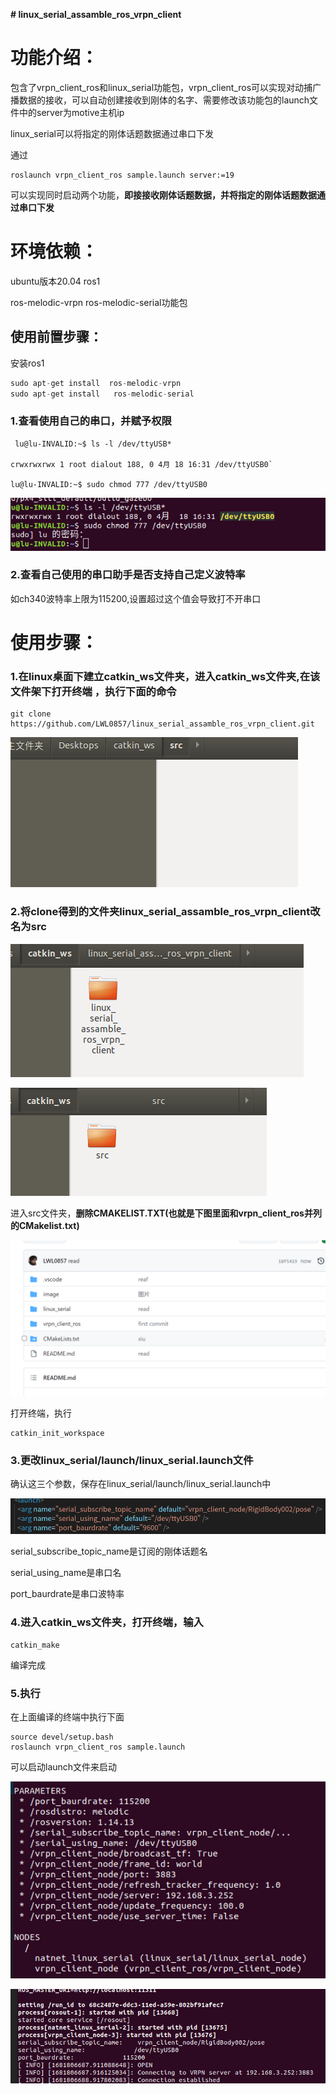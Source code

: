 **# linux_serial_assamble_ros_vrpn_client**

# 功能介绍：

包含了vrpn_client_ros和linux_serial功能包，vrpn_client_ros可以实现对动捕广播数据的接收，可以自动创建接收到刚体的名字、需要修改该功能包的launch文件中的server为motive主机ip

linux_serial可以将指定的刚体话题数据通过串口下发

通过

```
roslaunch vrpn_client_ros sample.launch server:=19
```

可以实现同时启动两个功能，**即接接收刚体话题数据，并将指定的刚体话题数据通过串口下发**

# 环境依赖：

ubuntu版本20.04 ros1

 ros-melodic-vrpn
 ros-melodic-serial功能包

##  使用前置步骤：

安装ros1

```c++
sudo apt-get install  ros-melodic-vrpn
sudo apt-get install   ros-melodic-serial
```

###  1.查看使用自己的串口，并赋予权限

```
 lu@lu-INVALID:~$ ls -l /dev/ttyUSB*
 
crwxrwxrwx 1 root dialout 188, 0 4月 18 16:31 /dev/ttyUSB0`

lu@lu-INVALID:~$ sudo chmod 777 /dev/ttyUSB0
```

![2023-04-18 16-35-33屏幕截图](image/2023-04-18%2016-35-33%E5%B1%8F%E5%B9%95%E6%88%AA%E5%9B%BE.png)

### 2.查看自己使用的串口助手是否支持自己定义波特率

如ch340波特率上限为115200,设置超过这个值会导致打不开串口



# 使用步骤：

### 1.在linux桌面下建立catkin_ws文件夹，进入catkin_ws文件夹,在该文件架下打开终端 ，执行下面的命令

```
git clone https://github.com/LWL0857/linux_serial_assamble_ros_vrpn_client.git
```

![image](image/2023-04-18%2009-52-53%E5%B1%8F%E5%B9%95%E6%88%AA%E5%9B%BE.png)

### 2.将clone得到的文件夹linux_serial_assamble_ros_vrpn_client改名为src

![2023-04-18 10-01-47屏幕截图](image/2023-04-18%2010-01-47%E5%B1%8F%E5%B9%95%E6%88%AA%E5%9B%BE.png)

![2023-04-18 10-03-05屏幕截图](image/2023-04-18%2010-03-05%E5%B1%8F%E5%B9%95%E6%88%AA%E5%9B%BE.png)

进入src文件夹，**删除CMAKELIST.TXT(也就是下图里面和vrpn_client_ros并列的CMakelist.txt)**

![微信截图_20230418183548](image/%E5%BE%AE%E4%BF%A1%E6%88%AA%E5%9B%BE_20230418183548.png)

打开终端，执行

```
catkin_init_workspace
```





### 3.更改linux_serial/launch/linux_serial.launch文件

确认这三个参数，保存在linux_serial/launch/linux_serial.launch中

![2023-04-18 16-34-38屏幕截图](image/2023-04-18%2016-34-38%E5%B1%8F%E5%B9%95%E6%88%AA%E5%9B%BE.png)

 serial_subscribe_topic_name是订阅的刚体话题名

serial_using_name是串口名

 port_baurdrate是串口波特率



### 4.进入catkin_ws文件夹，打开终端，输入

```
catkin_make
```

编译完成



### 5.执行

在上面编译的终端中执行下面

```
source devel/setup.bash
roslaunch vrpn_client_ros sample.launch
```

可以启动launch文件来启动

![2023-04-18 16-32-05屏幕截图](image/2023-04-18%2016-32-05%E5%B1%8F%E5%B9%95%E6%88%AA%E5%9B%BE.png)

![2023-04-18 16-32-25屏幕截图](image/2023-04-18%2016-32-25%E5%B1%8F%E5%B9%95%E6%88%AA%E5%9B%BE.png)

